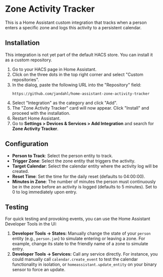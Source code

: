 # Zone Activity Tracker

This is a Home Assistant custom integration that tracks when a person enters a specific zone and logs this activity to a persistent calendar.

## Installation

This integration is not yet part of the default HACS store. You can install it as a custom repository.

1.  Go to your HACS page in Home Assistant.
2.  Click on the three dots in the top right corner and select "Custom repositories".
3.  In the dialog, paste the following URL into the "Repository" field:
    ```
    https://github.com/jandahl/home-assistant-zone-activity-tracker
    ```
4.  Select "Integration" as the category and click "Add".
5.  The "Zone Activity Tracker" card will now appear. Click "Install" and proceed with the installation.
6.  Restart Home Assistant.
7.  Go to **Settings > Devices & Services > Add Integration** and search for **Zone Activity Tracker**.

## Configuration

-   **Person to Track**: Select the person entity to track.
-   **Trigger Zone**: Select the zone entity that triggers the activity.
-   **Target Calendar**: Select the calendar entity where the activity log will be created.
-   **Reset Time**: Set the time for the daily reset (defaults to 04:00:00).
-   **Minutes in Zone**: The number of minutes the person must continuously be in the zone before an activity is logged (defaults to 5 minutes). Set to 0 to log immediately upon entry.

## Testing

For quick testing and provoking events, you can use the Home Assistant Developer Tools in the UI:

1.  **Developer Tools -> States:** Manually change the state of your `person` entity (e.g., `person.jan`) to simulate entering or leaving a zone. For example, change its state to the friendly name of a zone to simulate entry.
2.  **Developer Tools -> Services:** Call any service directly. For instance, you could manually call `calendar.create_event` to test the calendar functionality in isolation, or `homeassistant.update_entity` on your binary sensor to force an update.
